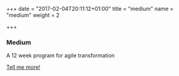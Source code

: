 +++
date = "2017-02-04T20:11:12+01:00"
title = "medium"
name = "medium"
weight = 2

+++

### Medium
A 12 week program for agile transformation

[Tell me more!](mailto:team@lixor.se?subject=Tell%20me%20more!&body=Hi!%20Please%20contact%20me%20so%20we%20can%20have%20coffe%20and%20talk%20about%20agile%20ways%20of%20working)
